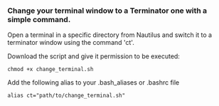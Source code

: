 ### Change your terminal window to a Terminator one with a simple command.

Open a terminal in a specific directory from Nautilus and switch it to a terminator window using the command 'ct'.

Download the script and give it permission to be executed:

	chmod +x change_terminal.sh

Add the following alias to your .bash_aliases or .bashrc file

	alias ct="path/to/change_terminal.sh"

